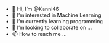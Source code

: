 - 👋 Hi, I’m @Kanni46
- 👀 I’m interested in Machine Learning
- 🌱 I’m currently learning programming
- 💞️ I’m looking to collaborate on ...
- 📫 How to reach me ...

<!---
Kanni46/Kanni46 is a ✨ special ✨ repository because its `README.md` (this file) appears on your GitHub profile.
You can click the Preview link to take a look at your changes.
--->
